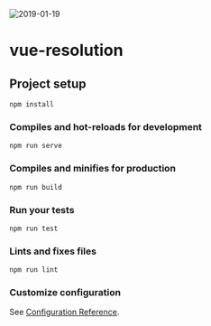 ![2019-01-19](https://user-images.githubusercontent.com/22983605/51429236-62dc3380-1c15-11e9-8c3b-ab9ab9a7d875.png)



# vue-resolution

## Project setup

```
npm install
```

### Compiles and hot-reloads for development

```
npm run serve
```

### Compiles and minifies for production

```
npm run build
```

### Run your tests

```
npm run test
```

### Lints and fixes files

```
npm run lint
```

### Customize configuration

See [Configuration Reference](https://cli.vuejs.org/config/).
